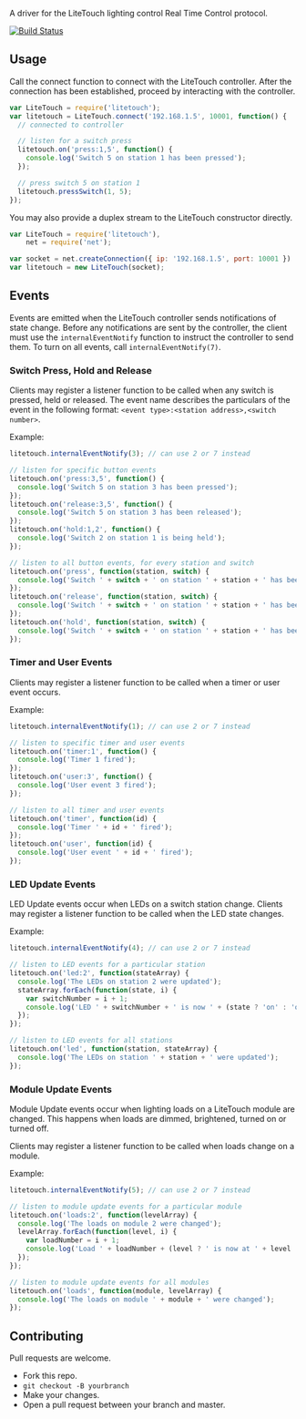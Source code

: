 A driver for the LiteTouch lighting control Real Time Control protocol.

[![Build Status](https://secure.travis-ci.org/alexkwolfe/node-litetouch.png)](http://travis-ci.org/alexkwolfe/node-litetouch)

## Usage

Call the connect function to connect with the LiteTouch controller. After the connection has been established,
proceed by interacting with the controller.

```javascript
var LiteTouch = require('litetouch');
var litetouch = LiteTouch.connect('192.168.1.5', 10001, function() {
  // connected to controller

  // listen for a switch press
  litetouch.on('press:1,5', function() {
    console.log('Switch 5 on station 1 has been pressed');
  });

  // press switch 5 on station 1
  litetouch.pressSwitch(1, 5);
});
```

You may also provide a duplex stream to the LiteTouch constructor directly.

```javascript
var LiteTouch = require('litetouch'),
    net = require('net');

var socket = net.createConnection({ ip: '192.168.1.5', port: 10001 })
var litetouch = new LiteTouch(socket);
```


## Events

Events are emitted when the LiteTouch controller sends notifications of state change. Before any notifications are sent
by the controller, the client must use the `internalEventNotify` function to instruct the controller to send them. To turn
on all events, call `internalEventNotify(7)`.

### Switch Press, Hold and Release

Clients may register a listener function to be called when any switch is pressed, held or released. The event name
describes the particulars of the event in the following format: `<event type>:<station address>,<switch number>`.

Example:

```javascript
litetouch.internalEventNotify(3); // can use 2 or 7 instead

// listen for specific button events
litetouch.on('press:3,5', function() {
  console.log('Switch 5 on station 3 has been pressed');
});
litetouch.on('release:3,5', function() {
  console.log('Switch 5 on station 3 has been released');
});
litetouch.on('hold:1,2', function() {
  console.log('Switch 2 on station 1 is being held');
});

// listen to all button events, for every station and switch
litetouch.on('press', function(station, switch) {
  console.log('Switch ' + switch + ' on station ' + station + ' has been pressed');
});
litetouch.on('release', function(station, switch) {
  console.log('Switch ' + switch + ' on station ' + station + ' has been released');
});
litetouch.on('hold', function(station, switch) {
  console.log('Switch ' + switch + ' on station ' + station + ' has been held');
});
```

### Timer and User Events

Clients may register a listener function to be called when a timer or user event occurs.

Example:

```javascript
litetouch.internalEventNotify(1); // can use 2 or 7 instead

// listen to specific timer and user events
litetouch.on('timer:1', function() {
  console.log('Timer 1 fired');
});
litetouch.on('user:3', function() {
  console.log('User event 3 fired');
});

// listen to all timer and user events
litetouch.on('timer', function(id) {
  console.log('Timer ' + id + ' fired');
});
litetouch.on('user', function(id) {
  console.log('User event ' + id + ' fired');
});
```

### LED Update Events

LED Update events occur when LEDs on a switch station change. Clients may register a listener function to be called
when the LED state changes.

Example:

```javascript
litetouch.internalEventNotify(4); // can use 2 or 7 instead

// listen to LED events for a particular station
litetouch.on('led:2', function(stateArray) {
  console.log('The LEDs on station 2 were updated');
  stateArray.forEach(function(state, i) {
    var switchNumber = i + 1;
    console.log('LED ' + switchNumber + ' is now ' + (state ? 'on' : 'off'));
  });
});

// listen to LED events for all stations
litetouch.on('led', function(station, stateArray) {
  console.log('The LEDs on station ' + station + ' were updated');
});
```

### Module Update Events

Module Update events occur when lighting loads on a LiteTouch module are changed. This happens when loads are dimmed,
brightened, turned on or turned off.

Clients may register a listener function to be called when loads change on a module.

Example:

```javascript
litetouch.internalEventNotify(5); // can use 2 or 7 instead

// listen to module update events for a particular module
litetouch.on('loads:2', function(levelArray) {
  console.log('The loads on module 2 were changed');
  levelArray.forEach(function(level, i) {
    var loadNumber = i + 1;
    console.log('Load ' + loadNumber + (level ? ' is now at ' + level '%' : 'was not changed'))
  });
});

// listen to module update events for all modules
litetouch.on('loads', function(module, levelArray) {
  console.log('The loads on module ' + module + ' were changed');
});
```

## Contributing

Pull requests are welcome.

 * Fork this repo.
 * `git checkout -B yourbranch`
 * Make your changes.
 * Open a pull request between your branch and master.